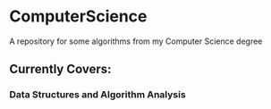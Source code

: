# ComputerScience
A repository for some algorithms from my Computer Science degree

## Currently Covers:
### Data Structures and Algorithm Analysis
